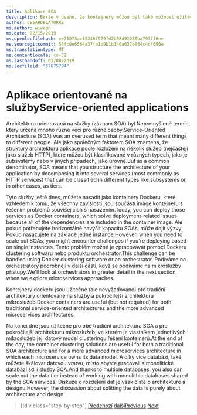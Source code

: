 ```yaml
---
title: Aplikace SOA
description: Berte v úvahu, že kontejnery můžou být také možnost užitečné nasazení pro aplikace SOA.
author: CESARDELATORRE
ms.author: wiwagn
ms.date: 02/15/2019
ms.openlocfilehash: ee71873ac15246f979fd2b08d92280ba797ff6ee
ms.sourcegitcommit: 58fc0e6564a37fa1b9b1b140a637e864c4cf696e
ms.translationtype: MT
ms.contentlocale: cs-CZ
ms.lasthandoff: 03/08/2019
ms.locfileid: "57675794"
---
```

# <a name="service-oriented-applications"></a><span data-ttu-id="7a286-103">Aplikace orientované na služby</span><span class="sxs-lookup"><span data-stu-id="7a286-103">Service-oriented applications</span></span>

<span data-ttu-id="7a286-104">Architektura orientovaná na služby (záznam SOA) byl Nepromyšlené termín, který určená mnoho různé věci pro různé osoby.</span><span class="sxs-lookup"><span data-stu-id="7a286-104">Service-Oriented Architecture (SOA) was an overused term that meant many different things to different people.</span></span> <span data-ttu-id="7a286-105">Ale jako společným faktorem SOA znamená, že struktury architekturu aplikace podle rozložení na několik služeb (nejčastěji jako služeb HTTP), které můžou být klasifikované v různých typech, jako je subsystémy nebo v jiných případech, jako úrovně.</span><span class="sxs-lookup"><span data-stu-id="7a286-105">But as a common denominator, SOA means that you structure the architecture of your application by decomposing it into several services (most commonly as HTTP services) that can be classified in different types like subsystems or, in other cases, as tiers.</span></span>

<span data-ttu-id="7a286-106">Tyto služby ještě dnes, můžete nasadit jako kontejnery Dockeru, které vzhledem k tomu, že všechny závislosti jsou součástí image kontejneru s řešením problémů souvisejících s nasazením.</span><span class="sxs-lookup"><span data-stu-id="7a286-106">Today, you can deploy those services as Docker containers, which solve deployment-related issues because all of the dependencies are included in the container image.</span></span> <span data-ttu-id="7a286-107">Ale pokud potřebujete horizontálně navýšit kapacitu SOAs, může dojít výzvy Pokud nasazujete na základě jedné instance.</span><span class="sxs-lookup"><span data-stu-id="7a286-107">However, when you need to scale out SOAs, you might encounter challenges if you're deploying based on single instances.</span></span> <span data-ttu-id="7a286-108">Tento problém možné je zpracovávat pomocí Dockeru clustering softwaru nebo produktu orchestrator.</span><span class="sxs-lookup"><span data-stu-id="7a286-108">This challenge can be handled using Docker clustering software or an orchestrator.</span></span> <span data-ttu-id="7a286-109">Podíváme na orchestrátory podrobněji v další části, když se podíváme na mikroslužby přístupy.</span><span class="sxs-lookup"><span data-stu-id="7a286-109">We'll look at orchestrators in greater detail in the next section, when we explore microservices approaches.</span></span>

<span data-ttu-id="7a286-110">Kontejnery dockeru jsou užitečné (ale nevyžadováno) pro tradiční architektury orientované na služby a pokročilejší architekturu mikroslužeb.</span><span class="sxs-lookup"><span data-stu-id="7a286-110">Docker containers are useful (but not required) for both traditional service-oriented architectures and the more advanced microservices architectures.</span></span>

<span data-ttu-id="7a286-111">Na konci dne jsou užitečné pro obě tradiční architektura SOA a pro pokročilejší architekturu mikroslužeb, ve kterém je vlastníkem jednotlivých mikroslužeb její datový model clusteringu řešení kontejnerů.</span><span class="sxs-lookup"><span data-stu-id="7a286-111">At the end of the day, the container clustering solutions are useful for both a traditional SOA architecture and for a more advanced microservices architecture in which each microservice owns its data model.</span></span> <span data-ttu-id="7a286-112">A díky více databází, také můžete škálovat datovou vrstvu, místo abyste pracovali s monolitické databází sdílí služby SOA.</span><span class="sxs-lookup"><span data-stu-id="7a286-112">And thanks to multiple databases, you also can scale out the data tier instead of working with monolithic databases shared by the SOA services.</span></span> <span data-ttu-id="7a286-113">Diskuze o rozdělení dat je však čistě o architektuře a designu.</span><span class="sxs-lookup"><span data-stu-id="7a286-113">However, the discussion about splitting the data is purely about architecture and design.</span></span>

>[!div class="step-by-step"]
><span data-ttu-id="7a286-114">[Předchozí](state-and-data-in-docker-applications.md)
>[další](orchestrate-high-scalability-availability.md)</span><span class="sxs-lookup"><span data-stu-id="7a286-114">[Previous](state-and-data-in-docker-applications.md)
[Next](orchestrate-high-scalability-availability.md)</span></span>
